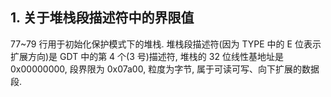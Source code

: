 ## 1. 关于堆栈段描述符中的界限值

77~79 行用于初始化保护模式下的堆栈. 堆栈段描述符(因为 TYPE 中的 E 位表示扩展方向)是 GDT 中的第 4 个(3 号)描述符, 堆栈的 32 位线性基地址是 0x00000000, 段界限为 0x07a00, 粒度为字节, 属于可读可写、向下扩展的数据段.

